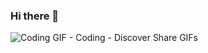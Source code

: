 ### Hi there 👋
![Coding GIF - Coding - Discover   Share GIFs](https://github.com/chenicetaylor5/chenicetaylor5/assets/146015275/da5cc5dd-8a4a-4615-8865-bdeaeac025fe)



<!--
**chenicetaylor5/chenicetaylor5** is a ✨ _special_ ✨ repository because its `README.md` (this file) appears on your GitHub profile.

Here are some ideas to get you started:

- 🔭 I’m currently working on ...
- 🌱 I’m currently learning ...
- 👯 I’m looking to collaborate on ...
- 🤔 I’m looking for help with ...
- 💬 Ask me about ...
- 📫 How to reach me: ...
- 😄 Pronouns: ...
- ⚡ Fun fact: ...
-->
